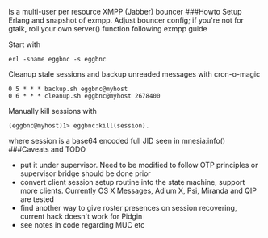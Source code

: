 Is a multi-user per resource XMPP (Jabber) bouncer
###Howto
Setup Erlang and snapshot of exmpp. Adjust bouncer config; if you're not for gtalk, roll your own server() function following exmpp guide

Start with
```
erl -sname eggbnc -s eggbnc
```
Cleanup stale sessions and backup unreaded messages with cron-o-magic
```
0 5 * * * backup.sh eggbnc@myhost
0 6 * * * cleanup.sh eggbnc@myhost 2678400
```
Manually kill sessions with
```
(eggbnc@myhost)1> eggbnc:kill(session).
```
where session is a base64 encoded full JID seen in mnesia:info()
###Caveats and TODO
- put it under supervisor. Need to be modified to follow OTP principles or supervisor bridge should be done prior
- convert client session setup routine into the state machine, support more clients. Currently OS X Messages, Adium X, Psi, Miranda and QIP are tested
- find another way to give roster presences on session recovering, current hack doesn't work for Pidgin
- see notes in code regarding MUC etc
